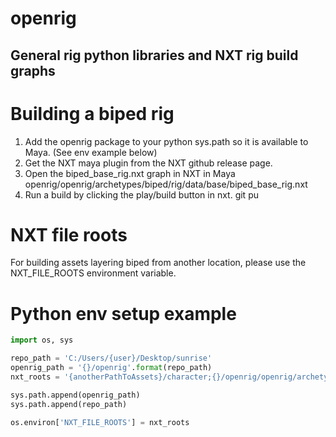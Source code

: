 # openrig 
## General rig python libraries and NXT rig build graphs

# Building a biped rig
1. Add the openrig package to your python sys.path so it is available to Maya. (See env example below)
2. Get the NXT maya plugin from the NXT github release page.
3. Open the biped_base_rig.nxt graph in NXT in Maya
openrig/openrig/archetypes/biped/rig/data/base/biped_base_rig.nxt
4. Run a build by clicking the play/build button in nxt.
git pu
# NXT file roots
For building assets layering biped from another location, please use the NXT_FILE_ROOTS environment variable.

# Python env setup example
```python
import os, sys

repo_path = 'C:/Users/{user}/Desktop/sunrise'
openrig_path = '{}/openrig'.format(repo_path)
nxt_roots = '{anotherPathToAssets}/character;{}/openrig/openrig/archetypes'.format(repo_path)

sys.path.append(openrig_path)
sys.path.append(repo_path)

os.environ['NXT_FILE_ROOTS'] = nxt_roots
```

